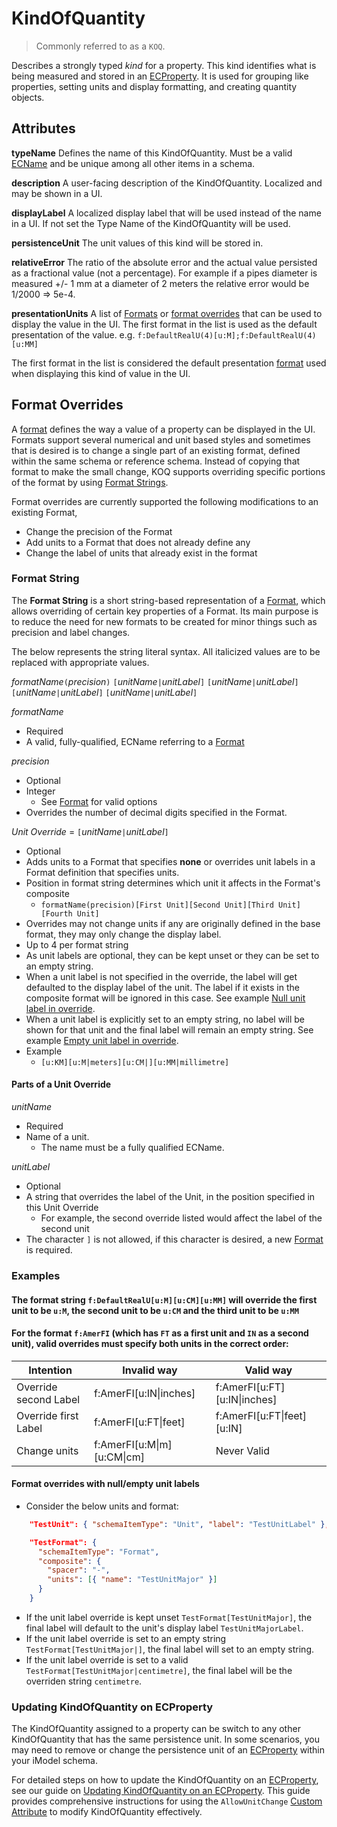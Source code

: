 # KindOfQuantity

> Commonly referred to as a `KOQ`.

Describes a strongly typed *kind* for a property. This kind identifies what is being measured and stored in an [ECProperty](./ec-property.md). It is used for grouping like properties, setting units and display formatting, and creating quantity objects.

## Attributes

**typeName** Defines the name of this KindOfQuantity. Must be a valid [ECName](./ec-name.md) and be unique among all other items in a schema.

**description** A user-facing description of the KindOfQuantity. Localized and may be shown in a UI.

**displayLabel** A localized display label that will be used instead of the name in a UI. If not set the Type Name of the KindOfQuantity will be used.

**persistenceUnit** The unit values of this kind will be stored in.

**relativeError** The ratio of the absolute error and the actual value persisted as a fractional value (not a percentage).  For example if a pipes diameter is measured +/- 1 mm at a diameter of 2 meters the relative error would be 1/2000 => 5e-4.

**presentationUnits** A list of [Formats](./ec-format.md) or [format overrides](#format-overrides) that can be used to display the value in the UI.  The first format in the list is used as the default presentation of the value.  e.g. `f:DefaultRealU(4)[u:M];f:DefaultRealU(4)[u:MM]`

The first format in the list is considered the default presentation [format](./ec-format.md) used when displaying this kind of value in the UI.

## Format Overrides

A [format](./ec-format.md) defines the way a value of a property can be displayed in the UI.  Formats support several numerical and unit based styles and sometimes that is desired is to change a single part of an existing format, defined within the same schema or reference schema.  Instead of copying that format to make the small change, KOQ supports overriding specific portions of the format by using [Format Strings](#format-string).

Format overrides are currently supported the following modifications to an existing Format,

- Change the precision of the Format
- Add units to a Format that does not already define any
- Change the label of units that already exist in the format

### Format String

The **Format String** is a short string-based representation of a [Format](./ec-format.md), which allows overriding of certain key properties of a Format.
Its main purpose is to reduce the need for new formats to be created for minor things such as precision and label changes.

The below represents the string literal syntax. All italicized values are to be replaced with appropriate values.

*formatName*`(`*precision*`)` `[`*unitName*`|`*unitLabel*`]` `[`*unitName*`|`*unitLabel*`]` `[`*unitName*`|`*unitLabel*`]` `[`*unitName*`|`*unitLabel*`]`

*formatName*

- Required
- A valid, fully-qualified, ECName referring to a [Format](./ec-format.md)

*precision*

- Optional
- Integer
  - See [Format](./ec-format.md) for valid options
- Overrides the number of decimal digits specified in the Format.

*Unit Override* = `[`*unitName*`|`*unitLabel*`]`

- Optional
- Adds units to a Format that specifies **none** or overrides unit labels in a Format definition that specifies units.
- Position in format string determines which unit it affects in the Format's composite
  - `formatName(precision)[First Unit][Second Unit][Third Unit][Fourth Unit]`
- Overrides may not change units if any are originally defined in the base format, they may only change the display label.
- Up to 4 per format string
- As unit labels are optional, they can be kept unset or they can be set to an empty string.
- When a unit label is not specified in the override, the label will get defaulted to the display label of the unit. The label if it exists in the composite format will be ignored in this case. See example [Null unit label in override](#format-overrides-with-nullempty-unit-labels).
- When a unit label is explicitly set to an empty string, no label will be shown for that unit and the final label will remain an empty string. See example [Empty unit label in override](#format-overrides-with-nullempty-unit-labels).
- Example
  - `[u:KM][u:M|meters][u:CM|][u:MM|millimetre]`

#### Parts of a Unit Override

*unitName*

- Required
- Name of a unit.
  - The name must be a fully qualified ECName.

*unitLabel*

- Optional
- A string that overrides the label of the Unit, in the position specified in this Unit Override
  - For example, the second override listed would affect the label of the second unit
- The character `]` is not allowed, if this character is desired, a new [Format](./ec-format.md) is required.

### Examples

  #### The format string `f:DefaultRealU[u:M][u:CM][u:MM]` will override the first unit to be `u:M`, the second unit to be `u:CM` and the third unit to be `u:MM`

  #### For the format `f:AmerFI` (which has `FT` as a first unit and `IN` as a second unit), valid overrides must specify both units in the correct order:

| Intention             | Invalid way                        | Valid way                        |
|-----------------------|------------------------------------|----------------------------------|
| Override second Label | f:AmerFI[u:IN&#124;inches]         | f:AmerFI[u:FT][u:IN&#124;inches] |
| Override first Label  | f:AmerFI[u:FT&#124;feet]           | f:AmerFI[u:FT&#124;feet][u:IN]   |
| Change units          | f:AmerFI[u:M&#124;m][u:CM&#124;cm] | Never Valid                      |

 #### Format overrides with null/empty unit labels
  - Consider the below units and format:

  ```json
      "TestUnit": { "schemaItemType": "Unit", "label": "TestUnitLabel" },

      "TestFormat": {
        "schemaItemType": "Format",
        "composite": {
          "spacer": "-",
          "units": [{ "name": "TestUnitMajor" }]
        }
      }
  ```
  - If the unit label override is kept unset `TestFormat[TestUnitMajor]`, the final label will default to the unit's display label `TestUnitMajorLabel`.
  - If the unit label override is set to an empty string `TestFormat[TestUnitMajor|]`, the final label will set to an empty string.
  - If the unit label override is set to a valid `TestFormat[TestUnitMajor|centimetre]`, the final label will be the overriden string `centimetre`.

### Updating KindOfQuantity on ECProperty

The KindOfQuantity assigned to a property can be switch to any other KindOfQuantity that has the same persistence unit.  In some scenarios, you may need to remove or change the persistence unit of an [ECProperty](./ec-property.md) within your iModel schema.

For detailed steps on how to update the KindOfQuantity on an [ECProperty](./ec-property.md), see our guide on [Updating KindOfQuantity on an ECProperty](update-koq-on-property.md). This guide provides comprehensive instructions for using the `AllowUnitChange` [Custom Attribute](./ec-custom-attributes.md) to modify KindOfQuantity effectively.
